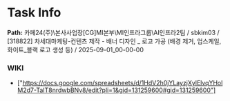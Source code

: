 # Task Info

**Path:** 카페24(주)\본사사업장\[CG]MI본부\MI인프라그룹\AI인프라2팀 / sbkim03 / [318822] 차세대마케팅-컨텐츠 제작 - 배너 디자인 _ 로고 가공 (배경 제거, 업스케일, 화이트_블랙 로고 생성 등) / 2025-09-01_00-00-00

### WIKI
- ["https://docs.google.com/spreadsheets/d/1HdV2h0jYLayzjXylElvqYHolM2d7-TaIT8nrdwbBNv8/edit?pli=1&gid=131259600#gid=131259600"]

